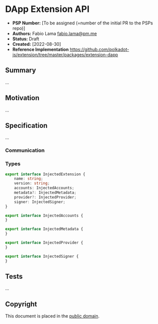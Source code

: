 # DApp Extension API

- **PSP Number:** [To be assigned (=number of the initial PR to the PSPs repo)]
- **Authors:** Fabio Lama <fabio.lama@pm.me>
- **Status:** Draft
- **Created:** [2022-08-30]
- **Reference Implementation** https://github.com/polkadot-js/extension/tree/master/packages/extension-dapp

## Summary

...

## Motivation

...

## Specification

...

### Communication


### Types

```typescript
export interface InjectedExtension {
    name: string;
    version: string;
    accounts: InjectedAccounts;
    metadata?: InjectedMetadata;
    provider?: InjectedProvider;
    signer: InjectedSigner;
}
```

```typescript
export interface InjectedAccounts {
}
```

```typescript
export interface InjectedMetadata {
}
```

```typescript
export interface InjectedProvider {
}
```

```typescript
export interface InjectedSigner {
}
```


## Tests

...

## Copyright

This document is placed in the [public domain](https://creativecommons.org/publicdomain/zero/1.0/).
